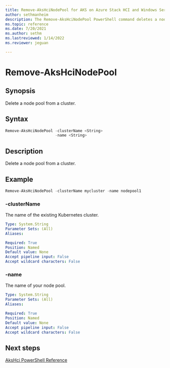 ```yaml
---
title: Remove-AksHciNodePool for AKS on Azure Stack HCI and Windows Server
author: sethmanheim
description: The Remove-AksHciNodePool PowerShell command deletes a node pool from a cluster
ms.topic: reference
ms.date: 7/20/2021
ms.author: sethm 
ms.lastreviewed: 1/14/2022
ms.reviewer: jeguan

---
```


# Remove-AksHciNodePool

## Synopsis
Delete a node pool from a cluster.

## Syntax
```powershell
Remove-AksHciNodePool -clusterName <String>
                      -name <String>
```

## Description
Delete a node pool from a cluster.


## Example

```powershell
Remove-AksHciNodePool -clusterName mycluster -name nodepool1
```


### -clusterName
The name of the existing Kubernetes cluster.

```yaml
Type: System.String
Parameter Sets: (All)
Aliases:

Required: True
Position: Named
Default value: None
Accept pipeline input: False
Accept wildcard characters: False
```

### -name
The name of your node pool.

```yaml
Type: System.String
Parameter Sets: (All)
Aliases:

Required: True
Position: Named
Default value: None
Accept pipeline input: False
Accept wildcard characters: False
```
## Next steps

[AksHci PowerShell Reference](index.md)
